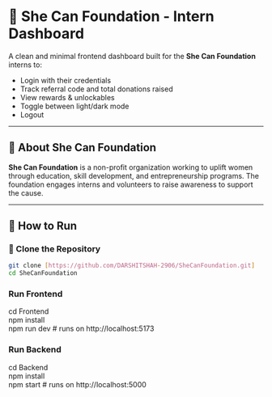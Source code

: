 # 🌸 She Can Foundation - Intern Dashboard

A clean and minimal frontend dashboard built for the **She Can Foundation** interns to:
- Login with their credentials
- Track referral code and total donations raised
- View rewards & unlockables
- Toggle between light/dark mode
- Logout

---

## 🏢 About She Can Foundation

**She Can Foundation** is a non-profit organization working to uplift women through education, skill development, and entrepreneurship programs. The foundation engages interns and volunteers to raise awareness to support the cause.

---

## 🚀 How to Run

### 🔧 Clone the Repository

```bash
git clone [https://github.com/DARSHITSHAH-2906/SheCanFoundation.git]
cd SheCanFoundation
```

### Run Frontend
cd Frontend  
npm install  
npm run dev  # runs on http://localhost:5173

### Run Backend
cd Backend  
npm install  
npm start # runs on http://localhost:5000 
